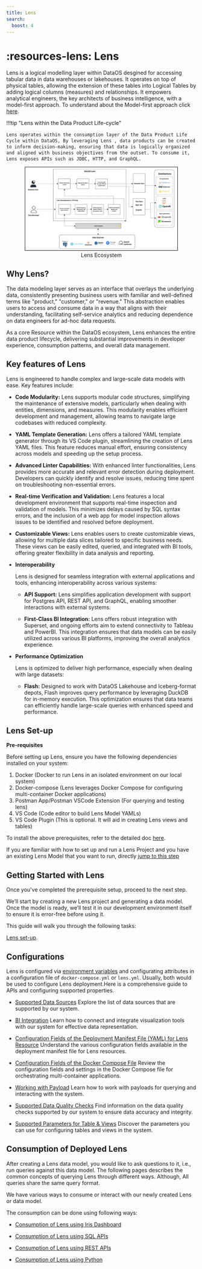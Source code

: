 ```yaml
---
title: Lens
search:
  boost: 4
---
```


# :resources-lens: Lens


Lens is a  logical modelling layer within DataOS desgined for accessing tabular data in data warehouses or lakehouses. It operates on top of physical tables, allowing the extension of these tables into Logical Tables by adding logical columns (measures) and relationships. It  empowers analytical engineers, the key architects of business intelligence, with a model-first approach.  To understand about the Model-first approach click [here](/resources/lens/core_concepts/). 


!!!tip "Lens within the Data Product Life-cycle"

    Lens operates within the consumption layer of the Data Product Life Cycle within DataOS, By leveraging Lens , data products can be created to inform decision-making, ensuring that data is logically organized and aligned with business objectives from the outset. To consume it, Lens exposes APIs such as JDBC, HTTP, and GraphQL.



<div style="text-align: center;">
    <img src="/resources/lens/lens_diagram.jpg" alt="Untitled(5)" style="max-width: 80%; height: auto; border: 1px solid #000;">
   <figcaption>Lens Ecosystem<figcaption>
</div>



## Why Lens?

The data modeling layer serves as an interface that overlays the underlying data, consistently presenting business users with familiar and well-defined terms like "product," "customer," or "revenue." This abstraction enables users to access and consume data in a way that aligns with their understanding, facilitating self-service analytics and reducing dependence on data engineers for ad-hoc data requests. 

As a core Resource within the DataOS ecosystem, Lens  enhances the entire data product lifecycle, delivering substantial improvements in developer experience, consumption patterns, and overall data management.

## Key features of Lens 

Lens  is engineered to handle complex and large-scale data models with ease. Key features include:

- **Code Modularity:** Lens supports modular code structures, simplifying the maintenance of extensive models, particularly when dealing with entities, dimensions, and measures. This modularity enables efficient development and management, allowing teams to navigate large codebases with reduced complexity.

- **YAML Template Generation:** Lens offers a tailored YAML template generator through its VS Code plugin, streamlining the creation of Lens YAML files. This feature reduces manual effort, ensuring consistency across models and speeding up the setup process.

- **Advanced Linter Capabilities:** With enhanced linter functionalities, Lens provides more accurate and relevant error detection during deployment. Developers can quickly identify and resolve issues, reducing time spent on troubleshooting non-essential errors.

- **Real-time Verification and Validation:** Lens features a local development environment that supports real-time inspection and validation of models. This minimizes delays caused by SQL syntax errors, and the inclusion of a web app for model inspection allows issues to be identified and resolved before deployment.

- **Customizable Views:** Lens enables users to create customizable views, allowing for multiple data slices tailored to specific business needs. These views can be easily edited, queried, and integrated with BI tools, offering greater flexibility in data analysis and reporting.

- **Interoperability**
    
    Lens is designed for seamless integration with external applications and tools, enhancing interoperability across various systems:

    - **API Support:** Lens simplifies application development with support for Postgres API, REST API, and GraphQL, enabling smoother interactions with external systems.

    - **First-Class BI Integration:** Lens offers robust integration with Superset, and ongoing efforts aim to extend connectivity to Tableau and PowerBI. This integration ensures that data models can be easily utilized across various BI platforms, improving the overall analytics experience.

- **Performance Optimization**

    Lens is optimized to deliver high performance, especially when dealing with large datasets:

    - **Flash:** Designed to work with DataOS Lakehouse and Iceberg-format depots, Flash improves query performance by leveraging DuckDB for in-memory execution. This optimization ensures that data teams can efficiently handle large-scale queries with enhanced speed and performance.

## Lens Set-up

**Pre-requisites**

Before setting up Lens, ensure you have the following dependencies installed on your system:

1. Docker  (Docker to run Lens in an isolated environment on our local system)
2. Docker-compose  (Lens leverages Docker Compose for configuring multi-container Docker applications)
3. Postman App/Postman VSCode Extension (For querying and testing lens)
4. VS Code (Code editor to build Lens Model YAMLs)
5. VS Code Plugin (This is optional. It will aid in creating Lens views and tables)

To install the above prerequisites, refer to the detailed doc [here](/resources/lens/installing_prerequisites/).


If you are familiar with how to set up and run a Lens Project and you have an existing Lens Model that you want to run, directly [jump to this step](/resources/lens/#getting-started-with-lens)


## Getting Started with Lens

Once you've completed the prerequisite setup, proceed to the next step.

We’ll start by creating a new Lens project and generating a data model. Once the model is ready, we’ll test it in our development environment itself to ensure it is error-free before using it.

This guide will walk you through the following tasks:

[Lens set-up](/resources/lens/lens_setup/).

## Configurations

Lens is configured via [environment variables](/resources/lens/data_sources/) and configurating attributes in a configuration file of `docker-compose.yml` or `lens.yml`. Usually, both would be used to configure Lens deployment.Here is a comprehensive guide to APIs and configuring supported properties.

- [Supported Data Sources](/resources/lens/data_sources/)
    Explore the list of data sources that are supported by our system.

- [BI Integration](/resources/lens/bi_integration/)
    Learn how to connect and integrate visualization tools with our system for effective data representation.

- [Configuration Fields of the Deployment Manifest File (YAML) for Lens Resource](/resources/lens/lens_manifest_attributes/)
    Understand the various configuration fields available in the deployment manifest file for Lens resources.

- [Configuration Fields of the Docker Compose File](/resources/lens/docker_compose_manifest_attributes/)
    Review the configuration fields and settings in the Docker Compose file for orchestrating multi-container applications.

- [Working with Payload](/resources/lens/working_with_payload/)
    Learn how to work with payloads for querying and interacting with the system.

- [Supported Data Quality Checks](/resources/lens/supported_data_quality_checks/)
    Find information on the data quality checks supported by our system to ensure data accuracy and integrity.

- [Supported Parameters for Table & Views](/resources/lens/supported_parameters_for_tables_and_views/)
    Discover the parameters you can use for configuring tables and views in the system.


## Consumption of Deployed Lens

After creating a Lens data model, you would like to ask questions to it, i.e., run queries against this data model. The following pages describes the common concepts of querying Lens through different ways. Although, All queries share the same query format.

We have various ways to consume or interact with our newly created Lens or data model.

The consumption can be done using following ways:

- [Consumption of Lens using Iris Dashboard](/resources/lens/consumption_using_iris_dashboard/)

- [Consumption of Lens using SQL APIs](/resources/lens/consumption_using_sql_apis/)

- [Consumption of Lens using REST APIs](/resources/lens/consumption_using_rest_apis/)

- [Consumption of Lens using Python](/resources/lens/consumption_using_python/)









